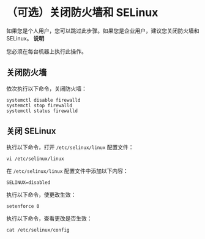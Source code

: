 （可选）关闭防火墙和 SELinux 
=======================================



如果您是个人用户，您可以跳过此步骤。如果您是企业用户，建议您关闭防火墙和 SELinux。
**说明**



您必须在每台机器上执行此操作。

关闭防火墙 
--------------------------

依次执行以下命令，关闭防火墙：

```unknow
systemctl disable firewalld 
systemctl stop firewalld
systemctl status firewalld
```



关闭 SELinux 
-------------------------------

执行以下命令，打开 `/etc/selinux/linux` 配置文件：

```unknow
vi /etc/selinux/linux
```



在 `/etc/selinux/linux` 配置文件中添加以下内容：

```unknow
SELINUX=disabled
```



执行以下命令，使更改生效：

```unknow
setenforce 0
```



执行以下命令，查看更改是否生效：

```unknow
cat /etc/selinux/config
```



